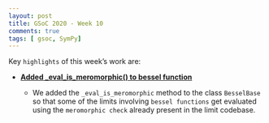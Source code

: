 ```yaml
---
layout: post
title: GSoC 2020 - Week 10
comments: true
tags: [ gsoc, SymPy]
---
```


Key `highlights` of this week’s work are:

* **[Added _eval_is_meromorphic() to bessel function](https://github.com/sympy/sympy/pull/19963)**

  * We added the `_eval_is_meromorphic` method to the class `BesselBase` so that some of the limits involving `bessel functions` get evaluated using the `meromorphic check` already present in the limit codebase.
